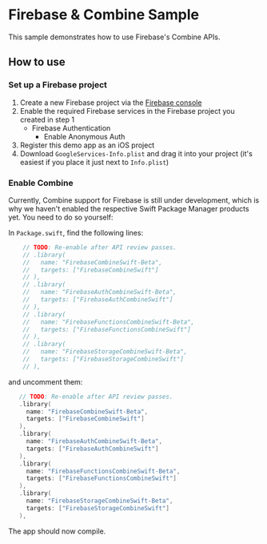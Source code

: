# Firebase & Combine Sample

This sample demonstrates how to use Firebase's Combine APIs.

## How to use

### Set up a Firebase project

1. Create a new Firebase project via the [Firebase console](https://console.firebase.google.com/)
2. Enable the required Firebase services in the Firebase project you created in step 1
   * Firebase Authentication
      * Enable Anonymous Auth
3. Register this demo app as an iOS project
4. Download `GoogleServices-Info.plist` and drag it into your project (it's easiest if you place it just next to `Info.plist`)


### Enable Combine

Currently, Combine support for Firebase is still under development, which is why we haven't enabled the respective Swift Package Manager products yet. You need to do so yourself:

In `Package.swift`, find the following lines:

```swift
    // TODO: Re-enable after API review passes.
    // .library(
    //   name: "FirebaseCombineSwift-Beta",
    //   targets: ["FirebaseCombineSwift"]
    // ),
    // .library(
    //   name: "FirebaseAuthCombineSwift-Beta",
    //   targets: ["FirebaseAuthCombineSwift"]
    // ),
    // .library(
    //   name: "FirebaseFunctionsCombineSwift-Beta",
    //   targets: ["FirebaseFunctionsCombineSwift"]
    // ),
    // .library(
    //   name: "FirebaseStorageCombineSwift-Beta",
    //   targets: ["FirebaseStorageCombineSwift"]
    // ),
```

 and uncomment them:
 ```swift
    // TODO: Re-enable after API review passes.
    .library(
      name: "FirebaseCombineSwift-Beta",
      targets: ["FirebaseCombineSwift"]
    ),
    .library(
      name: "FirebaseAuthCombineSwift-Beta",
      targets: ["FirebaseAuthCombineSwift"]
    ),
    .library(
      name: "FirebaseFunctionsCombineSwift-Beta",
      targets: ["FirebaseFunctionsCombineSwift"]
    ),
    .library(
      name: "FirebaseStorageCombineSwift-Beta",
      targets: ["FirebaseStorageCombineSwift"]
    ),
 ```

 The app should now compile.
